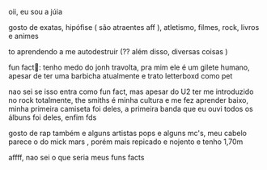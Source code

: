 oii, eu sou a júia

gosto de exatas, hipófise ( são atraentes aff ), atletismo, filmes, rock, livros e animes

to aprendendo a me autodestruir (?? além disso, diversas coisas )

fun fact🫢: tenho medo do jonh travolta, pra mim ele é um gilete humano, apesar de ter uma barbicha atualmente e trato letterboxd como pet

nao sei se isso entra como fun fact, mas apesar do U2 ter me introduzido no rock totalmente, the smiths é minha cultura e me fez aprender baixo, minha primeira camiseta foi deles, a primeira banda que eu ouvi todos os álbuns foi deles, enfim fds

gosto de rap também e alguns artistas pops e alguns mc's, meu cabelo parece o do mick mars , porém mais repicado e nojento e tenho 1,70m

affff, nao sei o que seria meus funs facts
